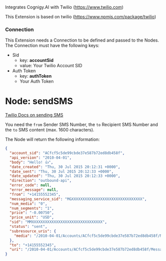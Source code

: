 ﻿Integrates Cognigy.AI with Twilio (https://www.twilio.com)

This Extension is based on twilio (https://www.npmjs.com/package/twilio)

### Connection
This Extension needs a Connection to be defined and passed to the Nodes. The Connection must have the following keys:

- Sid
  - key: **accountSid**
  - value: Your Twilio Account SID
- Auth Token
  - key: **authToken**
  - Your Auth Token

# Node: sendSMS

[Twilio Docs on sending SMS](https://www.twilio.com/docs/sms/send-messages#send-an-sms-with-twilios-api)

You need the `from` Sender SMS Number, the `to` Recipient SMS Number and the `to` SMS content (max. 1600 characters).

The Node will return the following information: 

```json
{
  "account_sid": "ACfcf5c5de99cbde37e587b72ed8db458f",
  "api_version": "2010-04-01",
  "body": "Hello! 👍",
  "date_created": "Thu, 30 Jul 2015 20:12:31 +0000",
  "date_sent": "Thu, 30 Jul 2015 20:12:33 +0000",
  "date_updated": "Thu, 30 Jul 2015 20:12:33 +0000",
  "direction": "outbound-api",
  "error_code": null,
  "error_message": null,
  "from": "+14155552345",
  "messaging_service_sid": "MGXXXXXXXXXXXXXXXXXXXXXXXXXXXXXXXX",
  "num_media": "0",
  "num_segments": "1",
  "price": "-0.00750",
  "price_unit": "USD",
  "sid": "MMXXXXXXXXXXXXXXXXXXXXXXXXXXXXXXXX",
  "status": "sent",
  "subresource_uris": {
    "media": "/2010-04-01/Accounts/ACfcf5c5de99cbde37e587b72ed8db458f/Messages/SMXXXXXXXXXXXXXXXXXXXXXXXXXXXXXXXX/Media.json"
  },
  "to": "+14155552345",
  "uri": "/2010-04-01/Accounts/ACfcf5c5de99cbde37e587b72ed8db458f/Messages/SMXXXXXXXXXXXXXXXXXXXXXXXXXXXXXXXX.json"
}
```
